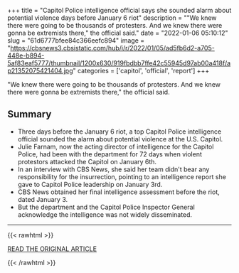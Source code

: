 +++
title = "Capitol Police intelligence official says she sounded alarm about potential violence days before January 6 riot"
description = "\"We knew there were going to be thousands of protesters. And we knew there were gonna be extremists there,\" the official said."
date = "2022-01-06 05:10:12"
slug = "61d6777bfee84c366eefc894"
image = "https://cbsnews3.cbsistatic.com/hub/i/r/2022/01/05/ad5fb6d2-a705-448e-b894-5af83eaf5777/thumbnail/1200x630/919fbdbb7ffe42c55945d97ab00a418f/ap21352075421404.jpg"
categories = ['capitol', 'official', 'report']
+++

\"We knew there were going to be thousands of protesters. And we knew there were gonna be extremists there,\" the official said.

## Summary

- Three days before the January 6 riot, a top Capitol Police intelligence official sounded the alarm about potential violence at the U.S. Capitol.
- Julie Farnam, now the acting director of intelligence for the Capitol Police, had been with the department for 72 days when violent protestors attacked the Capitol on January 6th.
- In an interview with CBS News, she said her team didn't bear any responsibility for the insurrection, pointing to an intelligence report she gave to Capitol Police leadership on January 3rd.
- CBS News obtained her final intelligence assessment before the riot, dated January 3.
- But the department and the Capitol Police Inspector General acknowledge the intelligence was not widely disseminated.

---

{{< rawhtml >}}
  <p class="article-category">
    <a target="_blank" href="https://www.cbsnews.com/news/capitol-police-intelligence-official-julie-farnam-january-6-riot/?dc_data=1131694_samsung-carnival-us&amp;utm_source=taboola&amp;utm_medium=taboola_news&amp;utm_campaign=ECCBSiCBSNews&amp;ui=5615fe13-be11-4e8b-bb5c-bdc748a7473f-tuct8cb8c8b#app">READ THE ORIGINAL ARTICLE</a>
  </p>
{{< /rawhtml >}}
